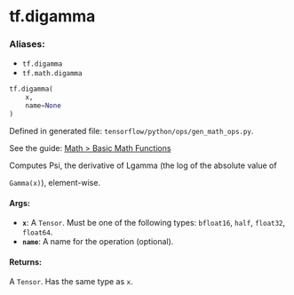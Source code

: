 <div itemscope itemtype="http://developers.google.com/ReferenceObject">
<meta itemprop="name" content="tf.digamma" />
</div>

# tf.digamma

### Aliases:

* `tf.digamma`
* `tf.math.digamma`

``` python
tf.digamma(
    x,
    name=None
)
```



Defined in generated file: `tensorflow/python/ops/gen_math_ops.py`.

See the guide: [Math > Basic Math Functions](../../../api_guides/python/math_ops.md#Basic_Math_Functions)

Computes Psi, the derivative of Lgamma (the log of the absolute value of

`Gamma(x)`), element-wise.

#### Args:

* <b>`x`</b>: A `Tensor`. Must be one of the following types: `bfloat16`, `half`, `float32`, `float64`.
* <b>`name`</b>: A name for the operation (optional).


#### Returns:

A `Tensor`. Has the same type as `x`.